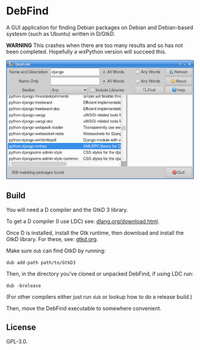 # DebFind

A GUI application for finding Debian packages on Debian and Debian-based
systesm (such as Ubuntu) written in D/GtkD.

**WARNING** This crashes when there are too many results and so has not
been completed. Hopefully a wxPython version will succeed this.

![Screenshot](screenshot.png)

## Build

You will need a D compiler and the GtkD 3 library.

To get a D compiler (I use LDC) see: 
[dlang.org/download.html](https://dlang.org/download.html).

Once D is installed, install the Gtk runtime, then download and install
the GtkD library. For these, see:
[gtkd.org](https://gtkd.org/).

Make sure `dub` can find GtkD by running:

`dub add-path path/to/GtkD3`

Then, in the directory you've cloned or unpacked DebFind, if using LDC
run:

`dub -brelease`

(For other compilers either just run `dub` or lookup how to do a release
build.)

Then, move the DebFind executable to somewhere convenient.

## License

GPL-3.0.
